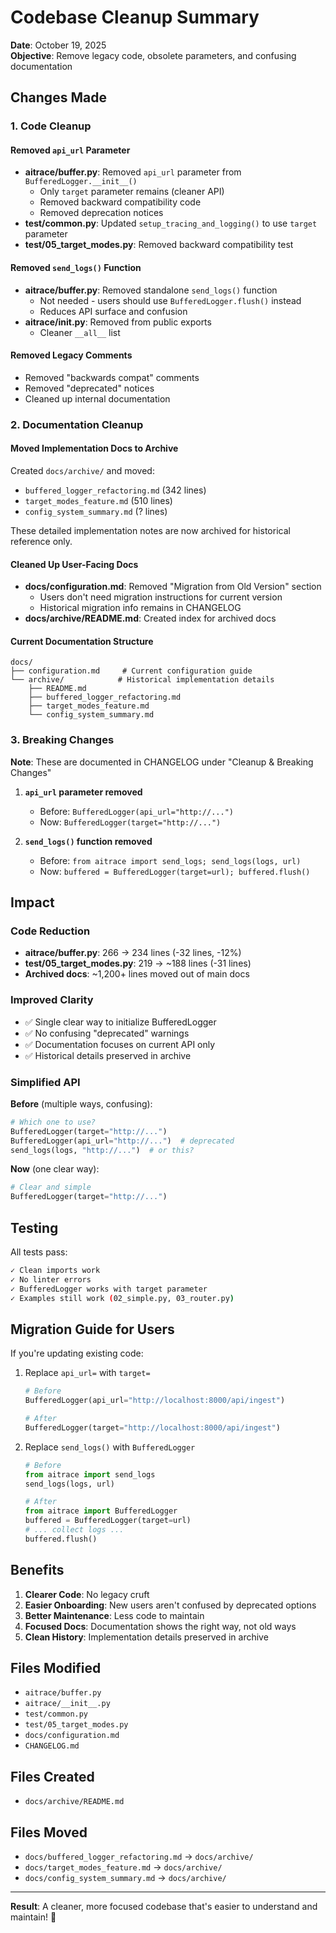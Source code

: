 # Codebase Cleanup Summary

**Date**: October 19, 2025  
**Objective**: Remove legacy code, obsolete parameters, and confusing documentation

## Changes Made

### 1. Code Cleanup

#### Removed `api_url` Parameter

- **aitrace/buffer.py**: Removed `api_url` parameter from `BufferedLogger.__init__()`
  - Only `target` parameter remains (cleaner API)
  - Removed backward compatibility code
  - Removed deprecation notices
- **test/common.py**: Updated `setup_tracing_and_logging()` to use `target` parameter
- **test/05_target_modes.py**: Removed backward compatibility test

#### Removed `send_logs()` Function

- **aitrace/buffer.py**: Removed standalone `send_logs()` function
  - Not needed - users should use `BufferedLogger.flush()` instead
  - Reduces API surface and confusion
- **aitrace/**init**.py**: Removed from public exports
  - Cleaner `__all__` list

#### Removed Legacy Comments

- Removed "backwards compat" comments
- Removed "deprecated" notices
- Cleaned up internal documentation

### 2. Documentation Cleanup

#### Moved Implementation Docs to Archive

Created `docs/archive/` and moved:

- `buffered_logger_refactoring.md` (342 lines)
- `target_modes_feature.md` (510 lines)
- `config_system_summary.md` (? lines)

These detailed implementation notes are now archived for historical reference only.

#### Cleaned Up User-Facing Docs

- **docs/configuration.md**: Removed "Migration from Old Version" section
  - Users don't need migration instructions for current version
  - Historical migration info remains in CHANGELOG
- **docs/archive/README.md**: Created index for archived docs

#### Current Documentation Structure

```
docs/
├── configuration.md     # Current configuration guide
└── archive/            # Historical implementation details
    ├── README.md
    ├── buffered_logger_refactoring.md
    ├── target_modes_feature.md
    └── config_system_summary.md
```

### 3. Breaking Changes

**Note**: These are documented in CHANGELOG under "Cleanup & Breaking Changes"

1. **`api_url` parameter removed**

   - Before: `BufferedLogger(api_url="http://...")`
   - Now: `BufferedLogger(target="http://...")`

2. **`send_logs()` function removed**
   - Before: `from aitrace import send_logs; send_logs(logs, url)`
   - Now: `buffered = BufferedLogger(target=url); buffered.flush()`

## Impact

### Code Reduction

- **aitrace/buffer.py**: 266 → 234 lines (-32 lines, -12%)
- **test/05_target_modes.py**: 219 → ~188 lines (-31 lines)
- **Archived docs**: ~1,200+ lines moved out of main docs

### Improved Clarity

- ✅ Single clear way to initialize BufferedLogger
- ✅ No confusing "deprecated" warnings
- ✅ Documentation focuses on current API only
- ✅ Historical details preserved in archive

### Simplified API

**Before** (multiple ways, confusing):

```python
# Which one to use?
BufferedLogger(target="http://...")
BufferedLogger(api_url="http://...")  # deprecated
send_logs(logs, "http://...")  # or this?
```

**Now** (one clear way):

```python
# Clear and simple
BufferedLogger(target="http://...")
```

## Testing

All tests pass:

```bash
✓ Clean imports work
✓ No linter errors
✓ BufferedLogger works with target parameter
✓ Examples still work (02_simple.py, 03_router.py)
```

## Migration Guide for Users

If you're updating existing code:

1. Replace `api_url=` with `target=`

   ```python
   # Before
   BufferedLogger(api_url="http://localhost:8000/api/ingest")

   # After
   BufferedLogger(target="http://localhost:8000/api/ingest")
   ```

2. Replace `send_logs()` with `BufferedLogger`

   ```python
   # Before
   from aitrace import send_logs
   send_logs(logs, url)

   # After
   from aitrace import BufferedLogger
   buffered = BufferedLogger(target=url)
   # ... collect logs ...
   buffered.flush()
   ```

## Benefits

1. **Clearer Code**: No legacy cruft
2. **Easier Onboarding**: New users aren't confused by deprecated options
3. **Better Maintenance**: Less code to maintain
4. **Focused Docs**: Documentation shows the right way, not old ways
5. **Clean History**: Implementation details preserved in archive

## Files Modified

- `aitrace/buffer.py`
- `aitrace/__init__.py`
- `test/common.py`
- `test/05_target_modes.py`
- `docs/configuration.md`
- `CHANGELOG.md`

## Files Created

- `docs/archive/README.md`

## Files Moved

- `docs/buffered_logger_refactoring.md` → `docs/archive/`
- `docs/target_modes_feature.md` → `docs/archive/`
- `docs/config_system_summary.md` → `docs/archive/`

---

**Result**: A cleaner, more focused codebase that's easier to understand and maintain! 🎉
